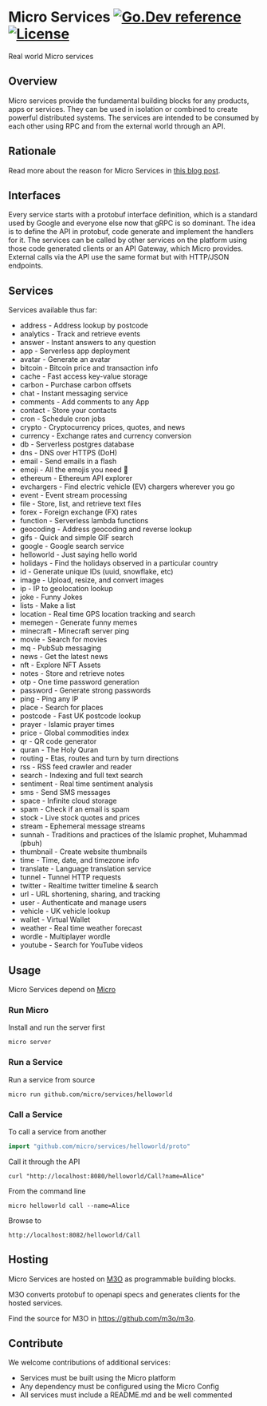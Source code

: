 # Micro Services [![Go.Dev reference](https://img.shields.io/badge/go.dev-reference-007d9c?logo=go&logoColor=white&style=flat-square)](https://pkg.go.dev/github.com/micro/services?tab=doc) [![License](https://img.shields.io/:license-apache-blue.svg)](https://opensource.org/licenses/Apache-2.0)

Real world Micro services

## Overview

Micro services provide the fundamental building blocks for any products, apps or services. They can be used in isolation 
or combined to create powerful distributed systems. The services are intended to be consumed by each other using RPC 
and from the external world through an API.

## Rationale

Read more about the reason for Micro Services in [this blog post](https://micro.dev/blog/2022/09/27/real-world-micro-services.html).

## Interfaces

Every service starts with a protobuf interface definition, which is a standard used by Google and everyone else now that gRPC is so dominant. The idea is to define the API in protobuf, code generate and implement the handlers for it. The services can be called by other services on the platform using those code generated clients or an API Gateway, which Micro provides. External calls via the API use the same format but with HTTP/JSON endpoints.

## Services

Services available thus far:

- address - Address lookup by postcode
- analytics - Track and retrieve events
- answer - Instant answers to any question
- app - Serverless app deployment
- avatar - Generate an avatar
- bitcoin - Bitcoin price and transaction info
- cache - Fast access key-value storage
- carbon - Purchase carbon offsets
- chat - Instant messaging service
- comments - Add comments to any App
- contact - Store your contacts
- cron - Schedule cron jobs
- crypto - Cryptocurrency prices, quotes, and news
- currency - Exchange rates and currency conversion
- db - Serverless postgres database
- dns - DNS over HTTPS (DoH)
- email - Send emails in a flash
- emoji - All the emojis you need 🎉
- ethereum - Ethereum API explorer
- evchargers - Find electric vehicle (EV) chargers wherever you go 
- event - Event stream processing
- file - Store, list, and retrieve text files
- forex - Foreign exchange (FX) rates
- function - Serverless lambda functions
- geocoding - Address geocoding and reverse lookup
- gifs - Quick and simple GIF search
- google - Google search service
- helloworld - Just saying hello world
- holidays - Find the holidays observed in a particular country
- id - Generate unique IDs (uuid, snowflake, etc)
- image - Upload, resize, and convert images
- ip - IP to geolocation lookup
- joke - Funny Jokes
- lists - Make a list
- location - Real time GPS location tracking and search
- memegen - Generate funny memes
- minecraft - Minecraft server ping
- movie - Search for movies
- mq - PubSub messaging
- news - Get the latest news
- nft - Explore NFT Assets
- notes - Store and retrieve notes
- otp - One time password generation
- password - Generate strong passwords
- ping - Ping any IP
- place - Search for places
- postcode - Fast UK postcode lookup
- prayer - Islamic prayer times
- price - Global commodities index
- qr - QR code generator
- quran - The Holy Quran
- routing - Etas, routes and turn by turn directions
- rss - RSS feed crawler and reader
- search - Indexing and full text search
- sentiment - Real time sentiment analysis
- sms - Send SMS messages
- space - Infinite cloud storage
- spam - Check if an email is spam
- stock - Live stock quotes and prices
- stream - Ephemeral message streams
- sunnah - Traditions and practices of the Islamic prophet, Muhammad (pbuh)
- thumbnail - Create website thumbnails
- time - Time, date, and timezone info
- translate - Language translation service
- tunnel - Tunnel HTTP requests
- twitter - Realtime twitter timeline & search
- url - URL shortening, sharing, and tracking
- user - Authenticate and manage users
- vehicle - UK vehicle lookup
- wallet - Virtual Wallet 
- weather - Real time weather forecast
- wordle - Multiplayer wordle
- youtube - Search for YouTube videos

## Usage

Micro Services depend on [Micro](https://github.com/micro/micro)

### Run Micro

Install and run the server first

```
micro server
```

### Run a Service

Run a service from source

```
micro run github.com/micro/services/helloworld
```

### Call a Service

To call a service from another

```go
import "github.com/micro/services/helloworld/proto"
```

Call it through the API

```
curl "http://localhost:8080/helloworld/Call?name=Alice"
```

From the command line

```
micro helloworld call --name=Alice
```

Browse to

```
http://localhost:8082/helloworld/Call
```

## Hosting

Micro Services are hosted on [M3O](https://m3o.com) as programmable building blocks.

M3O converts protobuf to openapi specs and generates clients for the hosted services.

Find the source for M3O in https://github.com/m3o/m3o.

## Contribute

We welcome contributions of additional services:

- Services must be built using the Micro platform
- Any dependency must be configured using the Micro Config
- All services must include a README.md and be well commented
